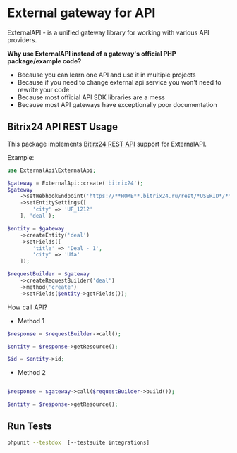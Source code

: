 # External gateway for API 

ExternalAPI - is a unified gateway library for working with various API providers.

**Why use ExternalAPI instead of a gateway's official PHP package/example code?**

* Because you can learn one API and use it in multiple projects
* Because if you need to change external api service you won't need to rewrite your code
* Because most official API SDK libraries are a mess
* Because most API gateways have exceptionally poor documentation


## Bitrix24 API REST Usage

This package implements [Bitirx24 REST API](https://dev.1c-bitrix.ru/rest_help/index.php) support for ExternalAPI.

Example:

```php
use ExternalApi\ExternalApi;

$gateway = ExternalApi::create('bitrix24');
$gateway
    ->setWebhookEndpoint('https://**HOME**.bitrix24.ru/rest/*USERID*/***CODE***')
    ->setEntitySettings([
        'city' => 'UF_1212'    
    ], 'deal');    

$entity = $gateway
    ->createEntity('deal')
    ->setFields([
        'title' => 'Deal - 1',
        'city' => 'Ufa'
    ]);

$requestBuilder = $gateway
    ->createRequestBuilder('deal')
    ->method('create')
    ->setFields($entity->getFields());
```

How call API?

* Method 1
```php
$response = $requestBuilder->call();

$entity = $response->getResource();

$id = $entity->id;
```

* Method 2
```php

$response = $gateway->call($requestBuilder->build());

$entity = $response->getResource();
```

## Run Tests

```bash
phpunit --testdox  [--testsuite integrations]
```